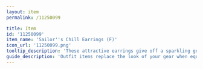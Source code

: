 ```yaml
---
layout: item
permalink: /11250099

title: Item
id: '11250099'
item_name: 'Sailor''s Chill Earrings (F)'
icon_url: '11250099.png'
tooltip_description: 'These attractive earrings give off a sparkling golden light.'
guide_description: 'Outfit items replace the look of your gear when equipped.'
---
```


